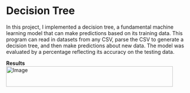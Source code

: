 # Decision Tree

In this project, I implemented a decision tree, a fundamental machine learning model that can make predictions based on its training data. This program can read in datasets from any CSV, parse the CSV to generate a decision tree, and then make predictions about new data. The model was evaluated by a percentage reflecting its accuracy on the testing data.

**Results**
<img src="https://github.com/tanaysubramanian/decision-tree/assets/139258609/c4c7a358-92a8-4dcd-93f3-c76e69687a1f" alt="Image" width="453" height="56"> <br />

